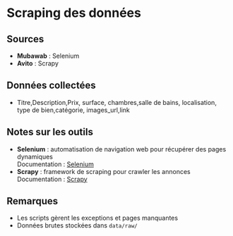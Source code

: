 # Scraping des données

## Sources
- **Mubawab** : Selenium
- **Avito** : Scrapy

## Données collectées
- Titre,Description,Prix, surface, chambres,salle de bains, localisation, type de bien,catégorie, images_url,link

## Notes sur les outils
- **Selenium** : automatisation de navigation web pour récupérer des pages dynamiques  
  Documentation : [Selenium](https://www.selenium.dev/documentation/)
- **Scrapy** : framework de scraping pour crawler les annonces  
  Documentation : [Scrapy](https://docs.scrapy.org/en/latest/)

## Remarques
- Les scripts gèrent les exceptions et pages manquantes
- Données brutes stockées dans `data/raw/`
